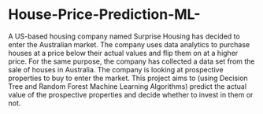 # House-Price-Prediction-ML-
A US-based housing company named Surprise Housing has decided to enter the Australian market. The company uses data analytics to purchase houses at a price below their actual values and flip them on at a higher price. For the same purpose, the company has collected a data set from the sale of houses in Australia. The company is looking at prospective properties to buy to enter the market. This project aims to (using Decision Tree and Random Forest Machine Learning Algorithms) predict the actual value of the prospective properties and decide whether to invest in them or not.
